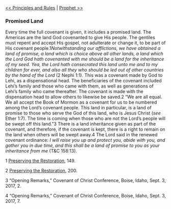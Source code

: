[<< Principles and Rules](Principles%20and%20Rules.md)  |  [Prophet >>](Prophet.md)

### Promised Land
Every time the full covenant is given, it includes a promised land. The Americas are the land God covenanted to give His people. The gentiles must repent and accept His gospel, not adulterate or change it, to be part of His covenant people.1*Notwithstanding our afflictions, we have obtained a land of promise, a land which is choice above all other lands, a land which the Lord God hath covenanted with me should be a land for the inheritance of my seed. Yea, the Lord hath consecrated this land unto me and to my children for ever, and also all they who should be led out of other countries by the hand of the Lord* (2 Nephi 1:1). This was a covenant made by God to Lehi, as a dispensational head. The beneficiaries of the covenant included Lehi’s family and those who came with them, as well as generations of Lehi’s family who came thereafter. The covenant is made with the dispensation head to allow others to likewise be saved.2 “We are all equal. We all accept the Book of Mormon as a covenant for us to be numbered among the Lord’s covenant people. This land in particular, is a land of promise to those who serve the God of this land, who is Jesus Christ (*see* Ether 1:7). The time is coming when those who are not the Lord’s people will be swept off this land.”3 There is a land inheritance given as part of the covenant, and therefore, if the covenant is kept, there is a right to remain on the land when others will be swept away.4 The Lord said in the renewed covenant ordinance: *I will raise you up and protect you, abide with you, and gather you in due time, and this shall be a land of promise to you as your inheritance from me* (T&C 158:13).



1
[Preserving the Restoration](#), 149.


2
[Preserving the Restoration](#), 200.


3 “Opening Remarks,” Covenant of Christ Conference, Boise, Idaho, Sept. 3, 2017, 2.


4 “Opening Remarks,” Covenant of Christ Conference, Boise, Idaho, Sept. 3, 2017, 7.